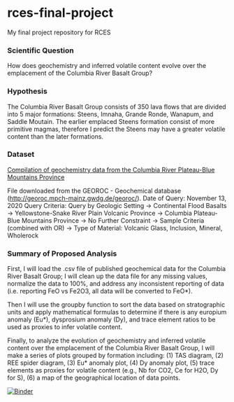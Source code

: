 # rces-final-project

My final project repository for RCES

### Scientific Question
 
How does geochemistry and inferred volatile content evolve over the emplacement of the Columbia River Basalt Group?

### Hypothesis

The Columbia River Basalt Group consists of 350 lava flows that are divided into 5 major formations: Steens, Imnaha, Grande Ronde, Wanapum, and Saddle Moutain. The earlier emplaced Steens formation consist of more primitive magmas, therefore I predict the Steens may have a greater volatile content than the later formations.

### Dataset

[Compilation of geochemistry data from the Columbia River Plateau-Blue Mountains Province](https://drive.google.com/file/d/14ayP9bT4SRdWnwocO50IcPw0J963tqWR/view?usp=sharing)

File downloaded from the GEOROC - Geochemical database (http://georoc.mpch-mainz.gwdg.de/georoc/). 
Date of Query: November 13, 2020
Query Criteria: Query by Geologic Setting -> Continental Flood Basalts -> Yellowstone-Snake River Plain Volcanic Province -> Columbia Plateau-Blue Mountains Province -> No Further Constraint -> Sample Criteria (combined with OR) -> Type of Material: Volcanic Glass, Inclusion, Mineral, Wholerock 

### Summary of Proposed Analysis

First, I will load the .csv file of published geochemical data for the Columbia River Basalt Group; I will clean up the data file for any missing values, normalize the data to 100%, and address any inconsistent reporting of data (i.e. reporting FeO vs Fe2O3, all data will be converted to FeO*). 

Then I will use the groupby function to sort the data based on stratographic units and apply mathematical formulas to determine if there is any europium anomaly (Eu*), dysprosium anomaly (Dy), and trace element ratios to be used as proxies to infer volatile content.

Finally, to analyze the evolution of geochemistry and inferred volatile content over the emplacement of the Columbia River Basalt Group, I will make a series of plots grouped by formation including: (1) TAS diagram, (2) REE spider diagram, (3) Eu* anomaly plot, (4) Dy anomaly plot, (5) trace elements as proxies for volatile content (e.g., Nb for CO2, Ce for H2O, Dy for S), (6) a map of the geographical location of data points.

[![Binder](https://mybinder.org/badge_logo.svg)](https://mybinder.org/v2/gh/lhlinka/rces-final-project/HEAD)